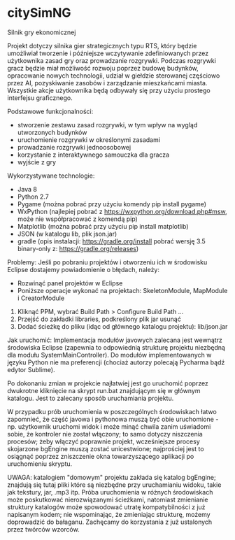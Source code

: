 # citySimNG
Silnik gry ekonomicznej

Projekt dotyczy silnika gier strategicznych typu RTS, który będzie umożliwiał tworzenie i późniejsze wczytywanie zdefiniowanych przez użytkownika zasad gry oraz prowadzanie rozgrywki. Podczas rozgrywki gracz będzie miał możliwość rozwoju poprzez budowę budynków, opracowanie nowych technologii, udział w giełdzie sterowanej częściowo przez AI, pozyskiwanie zasobów i zarządzanie mieszkańcami miasta. Wszystkie akcje użytkownika będą odbywały się przy użyciu prostego interfejsu graficznego.

Podstawowe funkcjonalności:
* stworzenie zestawu zasad rozgrywki, w tym wpływ na wygląd utworzonych budynków
* uruchomienie rozgrywki w określonymi zasadami
* prowadzanie rozgrywki jednoosobowej
* korzystanie z interaktywnego samouczka dla gracza
* wyjście z gry

Wykorzystywane technologie:
* Java 8
* Python 2.7
* Pygame (można pobrać przy użyciu komendy pip install pygame)
* WxPython (najlepiej pobrać z https://wxpython.org/download.php#msw, może nie współpracować z komendą pip)
* Matplotlib (można pobrać przy użyciu pip install matplotlib)
* JSON (w katalogu lib, plik json.jar)
* gradle 
(opis instalacji: https://gradle.org/install
pobrać wersję 3.5 binary-only z: https://gradle.org/releases)

Problemy:
Jeśli po pobraniu projektów i otworzeniu ich w środowisku Eclipse dostajemy powiadomienie o błędach, należy:
* Rozwinąć panel projektów w Eclipse 
* Poniższe operacje wykonać na projektach: SkeletonModule, MapModule i CreatorModule
1. Kliknąć PPM, wybrać Build Path > Configure Build Path ...
2. Przejść do zakładki libraries, podkreślony plik jar usunąć
3. Dodać ścieżkę do pliku (idąc od głównego katalogu projektu): lib/json.jar

Jak uruchomić:
Implementacja  modułów javowych zalecana jest wewnątrz środowiska Eclipse (zapewnia to odpowiednią strukturę projektu niezbędną
dla modułu SystemMainController). Do modułów implementowanych w języku Python nie ma preferencji (chociaż autorzy polecają
Pycharma bądź edytor Sublime).
 
Po dokonaniu zmian w projekcie najłatwiej jest go uruchomić poprzez dwukrotne kliknięcie
na skrypt run.bat znajdującym się w głównym katalogu. Jest to zalecany sposób uruchamiania projektu.

W przypadku prób uruchomienia w poszczególnych środowiskach łatwo zapomnieć, że część javowa i pythonowa
muszą być obie uruchomione - np. użytkownik uruchomi widok i może minąć chwila zanim uświadomi sobie, że 
kontroler nie został włączony; to samo dotyczy niszczenia procesów; żeby włączyć poprawnie projekt, wcześniejsze
procesy skojarzone bgEngine muszą zostać unicestwione; najprościej jest to osiągnąć poprzez zniszczenie okna towarzyszącego
aplikacji po uruchomieniu skryptu. 

UWAGA: katalogiem "domowym" projektu zakłada się katalog bgEngine; znajdują się tutaj pliki które są niezbędne 
przy uruchamianiu widoku, takie jak tekstury, jar, .mp3 itp.
Próba uruchomienia w różnych środowiskach może poskutkować nierozwiązanymi ścieżkami, natomiast zmienianie struktury katalogów
może spowodować utratę kompatybilności z już napisanym kodem; nie wspominając, że zmieniając strukturę, możemy doprowadzić
do bałaganu. Zachęcamy do korzystania z już ustalonych przez twórców wzorców.


